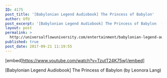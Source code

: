 ```yaml
---
ID: 4175
post_title: '[Babylonian Legend Audiobook] The Princess of Babylon'
author: UfU
post_excerpt: '[Babylonian Legend Audiobook] The Princess of Babylon  (by Leonora Lang)'
layout: post
permalink: >
  http://universalflowuniversity.com/entertainment/babylonian-legend-audiobook-the-princess-of-babylon/
published: true
post_date: 2017-09-21 11:19:55
---
```

[embed]https://www.youtube.com/watch?v=TzutT24K75w[/embed]<br>
<p>[Babylonian Legend Audiobook] The Princess of Babylon  (by Leonora Lang)</p>